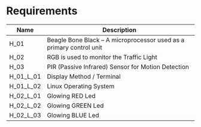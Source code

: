 # Requirements



|Name|Description|
|----|-----------|
|H_01|Beagle Bone Black – A microprocessor used as a primary control unit|
|H_02|RGB is used to monitor the Traffic Light|
|H_03|PIR (Passive Infrared) Sensor for Motion Detection| 
|H_01_L_01|Display Method / Terminal| 
|H_01_L_02|Linux Operating System|
|H_02_L_01|Glowing RED Led|
|H_02_L_02|Glowing GREEN Led|
|H_02_L_03|Glowing BLUE Led|
